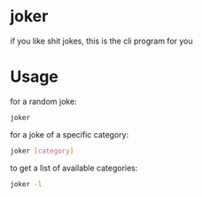 # joker

if you like shit jokes, this is the cli program for you

# Usage

for a random joke:

```sh
joker
```

for a joke of a specific category:
```sh
joker [category]
```

to get a list of available categories:
```sh
joker -l
```
